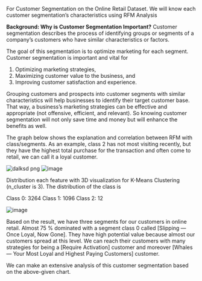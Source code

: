 
For Customer Segmentation on the Online Retail Dataset. We will know each customer segmentation’s characteristics using RFM Analysis

**Background: Why is Customer Segmentation Important?**
Customer segmentation describes the process of identifying groups or segments of a company’s customers who have similar characteristics or factors.

The goal of this segmentation is to optimize marketing for each segment. Customer segmentation is important and vital for

1. Optimizing marketing strategies,
2. Maximizing customer value to the business, and
3. Improving customer satisfaction and experience.

Grouping customers and prospects into customer segments with similar characteristics will help businesses to identify their target customer base. That way, a business’s marketing strategies can be effective and appropriate (not offensive, efficient, and relevant). So knowing customer segmentation will not only save time and money but will enhance the benefits as well.

The graph below shows the explanation and correlation between RFM with class/segments. As an example, class 2 has not most visiting recently, but they have the highest total purchase for the transaction and often come to retail, we can call it a loyal customer.

![dalksd png](https://github.com/rizkyade24/Customer_Segmentation_Using_K-Means_Clustering_with_RFM_Analysis/assets/76718182/ecb152f3-b4a5-4e2d-bbf7-983acc5106d7)
![image](https://github.com/rizkyade24/Customer_Segmentation_Using_K-Means_Clustering_with_RFM_Analysis/assets/76718182/b4b1e6ec-c0cc-4536-bcf7-1b8273c583ff)

Distribution each feature with 3D visualization for K-Means Clustering (n_cluster is 3). The distribution of the class is

Class 0: 3264
Class 1: 1096
Class 2: 12

![image](https://github.com/rizkyade24/Customer_Segmentation_Using_K-Means_Clustering_with_RFM_Analysis/assets/76718182/9bceff7d-31b5-4c91-a39c-bee2f1676b36)

Based on the result, we have three segments for our customers in online retail. Almost 75 % dominated with a segment class 0 called [Slipping — Once Loyal, Now Gone]. They have high potential value because almost our customers spread at this level. We can reach their customers with many strategies for being a [Require Activation] customer and moreover [Whales — Your Most Loyal and Highest Paying Customers] customer.

We can make an extensive analysis of this customer segmentation based on the above-given chart.
